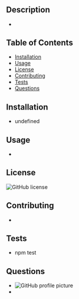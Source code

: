 # 

## Description
-  

## Table of Contents
* [Installation](##Installation)
* [Usage](##Usage)
* [License](##License)
* [Contributing](##Contributing)
* [Tests](##Tests)
* [Questions](##Questions)


## Installation 
- undefined

## Usage
- 

## License
![GitHub license](https://img.shields.io/badge/License-MIT-blue.svg)

## Contributing 
- 

## Tests
- npm test

## Questions 
- ![GitHub profile picture]()
- 
